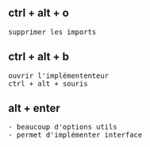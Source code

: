 ## ctrl + alt + o

<pre>
supprimer les imports
</pre>

## ctrl + alt + b

<pre>
ouvrir l'implémententeur
ctrl + alt + souris 
</pre>

## alt + enter

<pre>
- beaucoup d'options utils
- permet d'implémenter interface
</pre>
